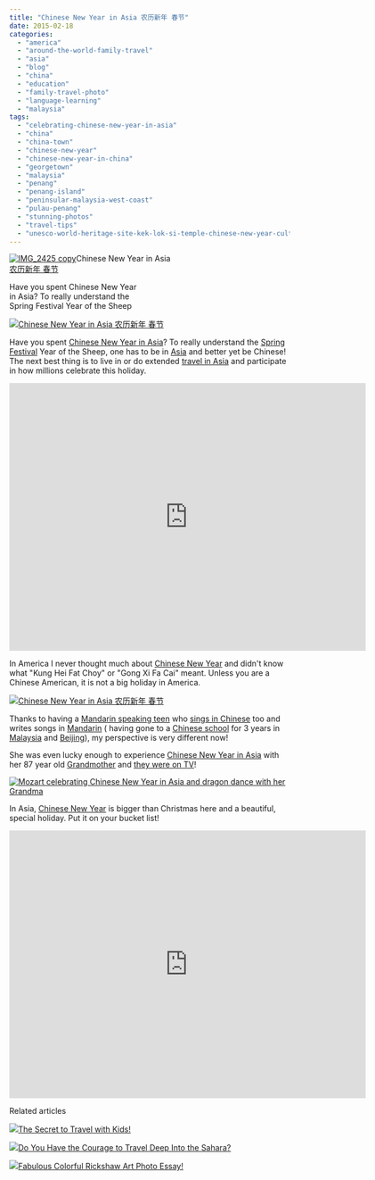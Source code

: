 ```yaml
---
title: "Chinese New Year in Asia 农历新年 春节"
date: 2015-02-18
categories: 
  - "america"
  - "around-the-world-family-travel"
  - "asia"
  - "blog"
  - "china"
  - "education"
  - "family-travel-photo"
  - "language-learning"
  - "malaysia"
tags: 
  - "celebrating-chinese-new-year-in-asia"
  - "china"
  - "china-town"
  - "chinese-new-year"
  - "chinese-new-year-in-china"
  - "georgetown"
  - "malaysia"
  - "penang"
  - "penang-island"
  - "peninsular-malaysia-west-coast"
  - "pulau-penang"
  - "stunning-photos"
  - "travel-tips"
  - "unesco-world-heritage-site-kek-lok-si-temple-chinese-new-year-cultural-and-heritage-celebration"
---
```


[![IMG_2425 copy](https://pub-ac94b3f306b24c0dba4238943c97f2e1.r2.dev/6a00e5502a9507883301bb07f35061970d.jpg "IMG_2425 copy")](https://pub-ac94b3f306b24c0dba4238943c97f2e1.r2.dev/6a00e5502a9507883301bb07f35061970d.jpg)Chinese New Year in Asia  
[农历新年 春节](http://en.wiktionary.org/wiki/%E8%8A%82 "wikt:节")  
  
Have you spent Chinese New Year  
in Asia? To really understand the  
Spring Festival Year of the Sheep

<!--more-->  
  
[![Chinese New Year in Asia 农历新年 春节](https://pub-ac94b3f306b24c0dba4238943c97f2e1.r2.dev/6a00e5502a9507883301bb07f36ae7970d.png "Chinese New Year in Asia 农历新年 春节")](https://pub-ac94b3f306b24c0dba4238943c97f2e1.r2.dev/6a00e5502a9507883301bb07f36ae7970d.png)  
  
Have you spent [Chinese New Year in Asia](http://soultravelers3new.local/2011/02/20-stunning-photos-chinese-new-year-georgetown-penang.html "Chinese new year stunning photos")? To really understand the [Spring Festival](http://soultravelers3new.local/2013/02/chinese-new-year-in-asia.html "Chinese new year in Asia") Year of the Sheep, one has to be in [Asia](http://soultravelers3new.local/asia/ "Asia travel tips") and better yet be Chinese! The next best thing is to live in or do extended [travel in Asia](http://soultravelers3new.local/2013/02/escaping-winter-in-tropical-asia.html "escaping winter in tropical Asia") and participate in how millions celebrate this holiday.  
  

<iframe allowfullscreen src="https://www.youtube.com/embed/fwbU_OGfSQg" frameborder="0" height="480" width="640"></iframe>

  
  
  
In America I never thought much about [Chinese New Year](http://soultravelers3new.local/2013/02/chinese-new-year-celebrations.html "Chinese New Year celebrations") and didn't know what "Kung Hei Fat Choy" or "Gong Xi Fa Cai" meant. Unless you are a Chinese American, it is not a big holiday in America.  
  
[![Chinese New Year in Asia 农历新年 春节](https://pub-ac94b3f306b24c0dba4238943c97f2e1.r2.dev/6a00e5502a9507883301b7c74fc12a970b.png "Chinese New Year in Asia 农历新年 春节")](https://pub-ac94b3f306b24c0dba4238943c97f2e1.r2.dev/6a00e5502a9507883301b7c74fc12a970b.png)  
  
  
Thanks to having a [Mandarin speaking teen](http://soultravelers3new.local/2013/03/mandarin-ted-talk-american-kids-inspiring-chinese-speech-.html "Beautiful blonde Amerian girl wins Chinese Mandarin Speech like Ted Talk") who [sings in Chinese](http://soultravelers3new.local/2014/10/blonde-american-girl-singing-chinese-%E7%94%9C%E8%9C%9C%E8%9C%9C-.html "Blonde american girl singing in Chinese") too and writes songs in [Mandarin](http://soultravelers3new.local/2013/06/fluent-mandarin.html "fluent in Mandarin - blonde american girl") ( having gone to a [Chinese school](http://soultravelers3new.local/2012/06/why-learn-mandarin-in-tropical-asia-penang.html "Chinese school - american learning Mandarin in Asia") for 3 years in [Malaysia](http://soultravelers3new.local/2011/01/tropical-winter-home-in-penang-malaysia-location-indenpendent-digital-nomad-long-term-travel-tips-.html "How to rent a tropical winter home in Penang") and [Beijing](http://soultravelers3new.local/2013/01/learning-mandarin-in-beijing-china-best-school.html "Learning Mandarin in Beijing best school for American girls")), my perspective is very different now!  
  
She was even lucky enough to experience [Chinese New Year in Asia](http://soultravelers3new.local/2011/02/family-travel-year-of-the-rabbit-in-asia-photos-chinese-new-year-.html "Chinese New Year in Asia") with her 87 year old [Grandmother](http://soultravelers3new.local/2011/01/traveling-with-grandma-3-generation-travel.html "traveling with grandma 3 generation travel ") and [they were on TV](http://soultravelers3new.local/2013/06/how-to-get-on-tv.html "How to get on TV")!  
  
[![Mozart celebrating Chinese New Year in Asia and dragon dance with her Grandma](https://pub-ac94b3f306b24c0dba4238943c97f2e1.r2.dev/6a00e5502a9507883301b7c74fb370970b.png "Mozart celebrating Chinese New Year in Asia and dragon dance with her Grandma")](https://pub-ac94b3f306b24c0dba4238943c97f2e1.r2.dev/6a00e5502a9507883301b7c74fb370970b.png)  
  
In Asia, [Chinese New Year](http://soultravelers3new.local/china/page/2/ "Chinese travel including chinese new year") is bigger than Christmas here and a beautiful, special holiday. Put it on your bucket list!  
  

<iframe allowfullscreen src="https://www.youtube.com/embed/8amyqotg-i4" frameborder="0" height="480" width="640"></iframe>

Related articles

[![](http://i.zemanta.com/noimg_72_80_80.jpg)](http://soultravelers3new.local/2015/01/the-secret-to-travel-with-kids.html)[The Secret to Travel with Kids!](http://soultravelers3new.local/2015/01/the-secret-to-travel-with-kids.html)

[![](http://i.zemanta.com/noimg_33_80_80.jpg)](http://soultravelers3new.local/2015/02/do-you-have-the-courage-to-travel-deep-into-the-sahara-.html)[Do You Have the Courage to Travel Deep Into the Sahara?](http://soultravelers3new.local/2015/02/do-you-have-the-courage-to-travel-deep-into-the-sahara-.html)

[![](http://i.zemanta.com/noimg_15_80_80.jpg)](http://soultravelers3new.local/2015/01/fabulous-colorful-rickshaw-art-photo-essay.html)[Fabulous Colorful Rickshaw Art Photo Essay!](http://soultravelers3new.local/2015/01/fabulous-colorful-rickshaw-art-photo-essay.html)
